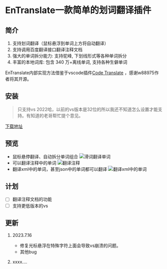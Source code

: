 # EnTranslate一款简单的划词翻译插件

## 简介
1. 支持划词翻译（鼠标悬浮到单词上方将自动翻译）
2. 支持调用百度翻译接口翻译注释文档
3. 强大的单词拆分能力: 支持驼峰, 下划线形式等各种单词拆分
4. 丰富的本地词库: 包含 340 万+离线单词, 支持各种生僻单词

EnTranslate内部实现方法借鉴于vscode插件[Code Translate](https://github.com/w88975/code-translate-vscode) ，感谢w88975作者将其开源。

## 安装
> 只支持vs 2022哈，以前的vs版本是32位的所以我还不知道怎么设置才能支持。有知道的老哥帮忙提个意见。

[下载地址](https://marketplace.visualstudio.com/items?itemName=Entity-Now.Translate)

## 预览

- 鼠标悬停翻译、自动拆分单词组合
    ![滑词翻译单词](https://cdn.jsdelivr.net/gh/Entity-Now/EnTranslate/docs/view.png)
- 可以翻译注释中的单词
    ![翻译注释](https://cdn.jsdelivr.net/gh/Entity-Now/EnTranslate/docs/view2.png)
- 翻译xml中的单词，甚至json中的单词都可以翻译
    ![翻译xml中的单词](https://cdn.jsdelivr.net/gh/Entity-Now/EnTranslate/docs/view3.png)

## 计划
- [ ] 翻译注释文档的功能
- [ ] 支持更低版本的vs

## 更新

1. 2023.7.16 
    - 修复光标悬浮在特殊字符上面会导致vs崩溃的问题。
    - 其他bug

2. xxxx....

